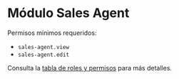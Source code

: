 # Módulo Sales Agent

Permisos mínimos requeridos:
- `sales-agent.view`
- `sales-agent.edit`

Consulta la [tabla de roles y permisos](../../docs/roles_permisos.md) para más detalles.
